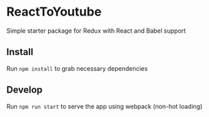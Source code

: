 # ReactToYoutube

Simple starter package for Redux with React and Babel support

## Install

Run `npm install` to grab necessary dependencies

## Develop

Run `npm run start` to serve the app using webpack (non-hot loading)
